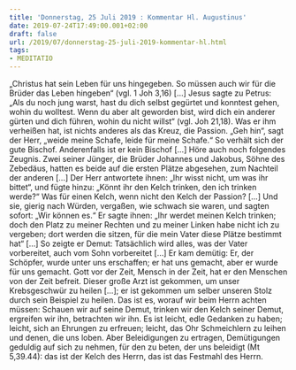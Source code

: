 ```yaml
---
title: 'Donnerstag, 25 Juli 2019 : Kommentar Hl. Augustinus'
date: 2019-07-24T17:49:00.001+02:00
draft: false
url: /2019/07/donnerstag-25-juli-2019-kommentar-hl.html
tags: 
- MEDITATIO
---
```


„Christus hat sein Leben für uns hingegeben. So müssen auch wir für die Brüder das Leben hingeben“ (vgl. 1 Joh 3,16) \[…\] Jesus sagte zu Petrus: „Als du noch jung warst, hast du dich selbst gegürtet und konntest gehen, wohin du wolltest. Wenn du aber alt geworden bist, wird dich ein anderer gürten und dich führen, wohin du nicht willst“ (vgl. Joh 21,18). Was er ihm verheißen hat, ist nichts anderes als das Kreuz, die Passion. „Geh hin“, sagt der Herr, „weide meine Schafe, leide für meine Schafe.“ So verhält sich der gute Bischof. Anderenfalls ist er kein Bischof \[…\] Höre auch noch folgendes Zeugnis. Zwei seiner Jünger, die Brüder Johannes und Jakobus, Söhne des Zebedäus, hatten es beide auf die ersten Plätze abgesehen, zum Nachteil der anderen \[…\] Der Herr antwortete ihnen: „Ihr wisst nicht, um was ihr bittet“, und fügte hinzu: „Könnt ihr den Kelch trinken, den ich trinken werde?“ Was für einen Kelch, wenn nicht den Kelch der Passion? \[…\] Und sie, gierig nach Würden, vergaßen, wie schwach sie waren, und sagten sofort: „Wir können es.“ Er sagte ihnen: „Ihr werdet meinen Kelch trinken; doch den Platz zu meiner Rechten und zu meiner Linken habe nicht ich zu vergeben; dort werden die sitzen, für die mein Vater diese Plätze bestimmt hat“ \[…\] So zeigte er Demut: Tatsächlich wird alles, was der Vater vorbereitet, auch vom Sohn vorbereitet \[…\] Er kam demütig: Er, der Schöpfer, wurde unter uns erschaffen; er hat uns gemacht, aber er wurde für uns gemacht. Gott vor der Zeit, Mensch in der Zeit, hat er den Menschen von der Zeit befreit. Dieser große Arzt ist gekommen, um unser Krebsgeschwür zu heilen \[…\]; er ist gekommen um selber unseren Stolz durch sein Beispiel zu heilen. Das ist es, worauf wir beim Herrn achten müssen: Schauen wir auf seine Demut, trinken wir den Kelch seiner Demut, ergreifen wir ihn, betrachten wir ihn. Es ist leicht, edle Gedanken zu haben; leicht, sich an Ehrungen zu erfreuen; leicht, das Ohr Schmeichlern zu leihen und denen, die uns loben. Aber Beleidigungen zu ertragen, Demütigungen geduldig auf sich zu nehmen, für den zu beten, der uns beleidigt (Mt 5,39.44): das ist der Kelch des Herrn, das ist das Festmahl des Herrn.